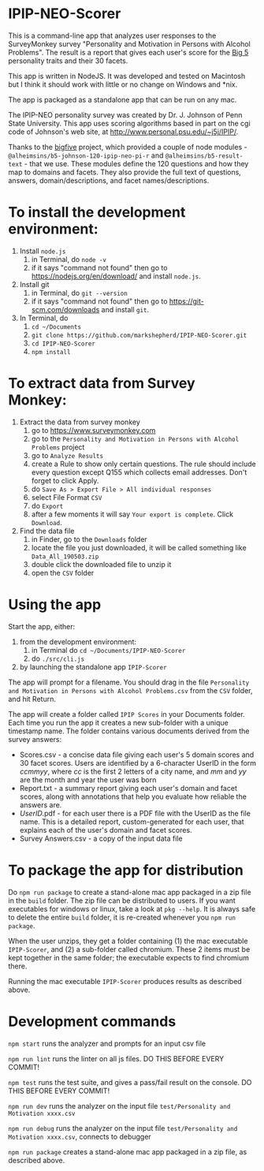 # IPIP-NEO-Scorer
This is a command-line app that analyzes user responses to the SurveyMonkey survey "Personality and Motivation in Persons with Alcohol Problems". The result is a report that gives each user's score for the [Big 5](https://en.wikipedia.org/wiki/Big_Five_personality_traits) personality traits and their 30 facets.

This app is written in NodeJS. It was developed and tested on Macintosh but I think it should work with little or no change on Windows and *nix.

The app is packaged as a standalone app that can be run on any mac.

The IPIP-NEO personality survey was created by Dr. J. Johnson of Penn State University. This app uses scoring algorithms based in part on the cgi code of Johnson's web site, at http://www.personal.psu.edu/~j5j/IPIP/.

Thanks to the [bigfive](https://github.com/Alheimsins/bigfive-web "title") project, which provided a couple of node modules - `@alheimsins/b5-johnson-120-ipip-neo-pi-r` and `@alheimsins/b5-result-text` - that we use. These modules define the 120 questions and how they map to domains and facets. They also provide the full text of questions, answers, domain/descriptions, and facet names/descriptions.

# To install the development environment:

1. Install `node.js`
    1. in Terminal, do `node -v`
    1. if it says "command not found" then go to https://nodejs.org/en/download/ and install `node.js`.
1. Install git
    1. in Terminal, do `git --version`
    1. if it says "command not found" then go to https://git-scm.com/downloads and install `git`.
1. In Terminal, do
    1. `cd ~/Documents`
    1. `git clone https://github.com/markshepherd/IPIP-NEO-Scorer.git`
    1. `cd IPIP-NEO-Scorer`
    1. `npm install`

# To extract data from Survey Monkey:

1. Extract the data from survey monkey
    1. go to https://www.surveymonkey.com
    1. go to the `Personality and Motivation in Persons with Alcohol Problems` project
    1. go to `Analyze Results`
    1. create a Rule to show only certain questions. The rule should include every question except Q155 which collects email addresses. Don't forget to click Apply.
    1. do `Save As > Export File > All individual responses`
    1. select File Format `CSV`
    1. do `Export`
    1. after a few moments it will say `Your export is complete`. Click `Download`.
1. Find the data file
    1. in Finder, go to the `Downloads` folder
    1. locate the file you just downloaded, it will be called something like `Data_All_190503.zip`
    1. double click the downloaded file to unzip it
    1. open the `CSV` folder
    
# Using the app

Start the app, either:
1. from the development environment:
    1. in Terminal do `cd ~/Documents/IPIP-NEO-Scorer`
    1. do `./src/cli.js`
1. by launching the standalone app `IPIP-Scorer`

The app will prompt for a filename. You should drag in the file `Personality and Motivation in Persons with Alcohol Problems.csv` from the `CSV` folder, and hit Return. 

The app will create a folder called `IPIP Scores` in your Documents folder. Each time you run the app it creates a new sub-folder with a unique timestamp name. The folder contains various documents derived from the survey answers:
* Scores.csv - a concise data file giving each user's 5 domain scores and 30 facet scores. Users are identified by a 6-character UserID in the form *ccmmyy*, where *cc* is the first 2 letters of a city name, and *mm* and *yy* are the month and year the user was born
* Report.txt - a summary report giving each user's domain and facet scores, along with annotations that help you evaluate how reliable the answers are.
* *UserID*.pdf - for each user there is a PDF file with the UserID as the file name. This is a detailed report, custom-generated for each user, that explains each of the user's domain and facet scores.
* Survey Answers.csv - a copy of the input data file

# To package the app for distribution

Do `npm run package` to create a stand-alone mac app packaged in a zip file in the `build` folder. The zip file can be distributed to users. If you want executables for windows or linux, take a look at `pkg --help`. It is always safe to delete the entire `build` folder, it is re-created whenever you `npm run package`.

When the user unzips, they get a folder containing (1) the mac executable `IPIP-Scorer`, and (2) a sub-folder called chromium. These 2 items must be kept together in the same folder; the executable expects to find chromium there.

Running the mac executable `IPIP-Scorer` produces results as described above.

# Development commands

`npm start` runs the analyzer and prompts for an input csv file

`npm run lint` runs the linter on all js files. DO THIS BEFORE EVERY COMMIT!

`npm test` runs the test suite, and gives a pass/fail result on the console. DO THIS BEFORE EVERY COMMIT!

`npm run dev` runs the analyzer on the input file `test/Personality and Motivation xxxx.csv`

`npm run debug` runs the analyzer on the input file `test/Personality and Motivation xxxx.csv`, connects to debugger

`npm run package` creates a stand-alone mac app packaged in a zip file, as described above.
